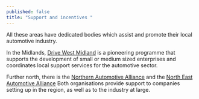```yaml
---
published: false
title: "Support and incentives "
---
```

All these areas have dedicated bodies which assist and promote their local automotive industry.

In the Midlands,  [Drive West Midland](http://www.drivewestmidlands.co.uk/) is a pioneering programme that supports the development of small or medium sized enterprises and coordinates local support services for the automotive sector. 

Further north, there is the [Northern Automotive Alliance](http://northernautoalliance.com/) and the [North East Automotive Alliance](https://www.northeastautomotivealliance.com/) Both organisations provide support to companies setting up in the region, as well as to the industry at large.
